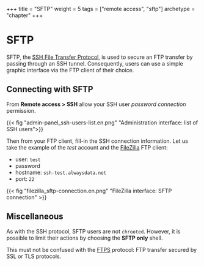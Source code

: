 +++
title = "SFTP"
weight = 5
tags = ["remote access", "sftp"]
archetype = "chapter"
+++

# SFTP

SFTP, the [SSH File Transfer Protocol](https://en.wikipedia.org/wiki/SSH_File_Transfer_Protocol), is used to secure an FTP transfer by passing through an SSH tunnel. Consequently, users can use a simple graphic interface via the FTP client of their choice.

## Connecting with SFTP

From **Remote access > SSH** allow your SSH user *password connection* permission.

{{< fig "admin-panel_ssh-users-list.en.png" "Administration interface: list of SSH users">}}

Then from your FTP client, fill-in the SSH connection information. Let us take the example of the *test* account and the [FileZilla](https://filezilla-project.org/) FTP client:

  - user: `test`
  - password
  - hostname: `ssh-test.alwaysdata.net`
  - port: `22`

{{< fig "filezilla_sftp-connection.en.png" "FileZilla interface: SFTP connection" >}}

## Miscellaneous

As with the SSH protocol, SFTP users are not `chrooted`. However, it is possible to limit their actions by choosing the **SFTP only** shell.

This must not be confused with the [FTPS](remote-access/ftp) protocol: FTP transfer secured by SSL or TLS protocols.
